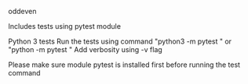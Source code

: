 oddeven

Includes tests using pytest module

Python 3 tests Run the tests using command "python3 -m pytest " or "python -m pytest " Add verbosity using -v flag

Please make sure module pytest is installed first before running the test command
